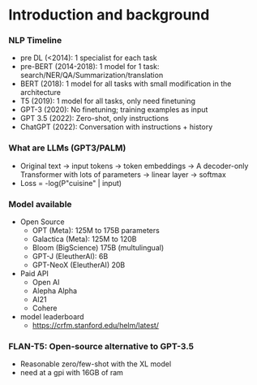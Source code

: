 # Introduction and background

### NLP Timeline
* pre DL (<2014): 1 specialist for each task
* pre-BERT (2014-2018): 1 model for 1 task: search/NER/QA/Summarization/translation
* BERT (2018): 1 model for all tasks with small modification in the architecture
* T5 (2019): 1 model for all tasks, only need finetuning
* GPT-3 (2020): No finetuning; training examples as input
* GPT 3.5 (2022): Zero-shot, only instructions
* ChatGPT (2022): Conversation with instructions + history

### What are LLMs (GPT3/PALM)
* Original text -> input tokens -> token embeddings -> A decoder-only Transformer with lots of parameters -> linear layer -> softmax
* Loss = -log(P"cuisine" | input)

### Model available
* Open Source
  * OPT (Meta): 125M to 175B parameters
  * Galactica (Meta): 125M to 120B
  * Bloom (BigScience) 175B (multulingual)
  * GPT-J (EleutherAI): 6B
  * GPT-NeoX (EleutherAI) 20B 
* Paid API
  * Open AI 
  * Alepha Alpha
  * AI21
  * Cohere
* model leaderboard
  * https://crfm.stanford.edu/helm/latest/

### FLAN-T5: Open-source alternative to GPT-3.5
* Reasonable zero/few-shot with the XL model
* need at a gpi with 16GB of ram

